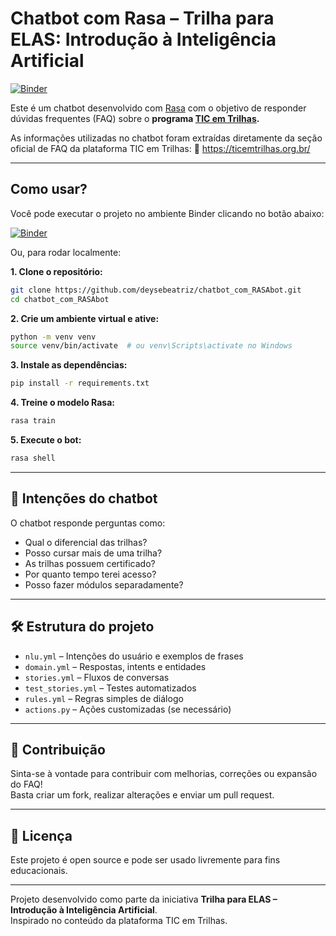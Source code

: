 # Chatbot com Rasa – Trilha para ELAS: Introdução à Inteligência Artificial

[![Binder](https://mybinder.org/badge_logo.svg)](https://mybinder.org/v2/gh/deysebeatriz/chatbot_com_RASAbot/HEAD)


Este é um chatbot desenvolvido com [Rasa](https://rasa.com/) com o objetivo de responder dúvidas frequentes (FAQ) sobre o **programa [TIC em Trilhas](https://ticemtrilhas.org.br/).**

As informações utilizadas no chatbot foram extraídas diretamente da seção oficial de FAQ da plataforma TIC em Trilhas:  🔗 https://ticemtrilhas.org.br/

---


##  Como usar?

Você pode executar o projeto no ambiente Binder clicando no botão abaixo:

[![Binder](https://mybinder.org/badge_logo.svg)](https://mybinder.org/v2/gh/deysebeatriz/chatbot_com_RASAbot/HEAD)

Ou, para rodar localmente:

**1. Clone o repositório:**
   ```bash
   git clone https://github.com/deysebeatriz/chatbot_com_RASAbot.git
   cd chatbot_com_RASAbot
   ```

**2. Crie um ambiente virtual e ative:**
   ```bash
   python -m venv venv
   source venv/bin/activate  # ou venv\Scripts\activate no Windows
   ```

**3. Instale as dependências:**
   ```bash
   pip install -r requirements.txt
   ```

**4. Treine o modelo Rasa:**
   ```bash
   rasa train
   ```

**5. Execute o bot:**
   ```bash
   rasa shell
   ```

---

## 🧠 Intenções do chatbot

O chatbot responde perguntas como:

- Qual o diferencial das trilhas?
- Posso cursar mais de uma trilha?
- As trilhas possuem certificado?
- Por quanto tempo terei acesso?
- Posso fazer módulos separadamente?

---

## 🛠️ Estrutura do projeto

- `nlu.yml` – Intenções do usuário e exemplos de frases
- `domain.yml` – Respostas, intents e entidades
- `stories.yml` – Fluxos de conversas
- `test_stories.yml` – Testes automatizados
- `rules.yml` – Regras simples de diálogo
- `actions.py` – Ações customizadas (se necessário)

---

## 🤝 Contribuição

Sinta-se à vontade para contribuir com melhorias, correções ou expansão do FAQ!  
Basta criar um fork, realizar alterações e enviar um pull request.

---

## 🧾 Licença

Este projeto é open source e pode ser usado livremente para fins educacionais.

---

Projeto desenvolvido como parte da iniciativa **Trilha para ELAS – Introdução à Inteligência Artificial**.  
Inspirado no conteúdo da plataforma TIC em Trilhas.
